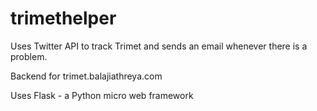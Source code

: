 trimethelper
==============

Uses Twitter API to track Trimet and sends an email whenever there is a problem.

Backend for trimet.balajiathreya.com

Uses Flask - a Python micro web framework
